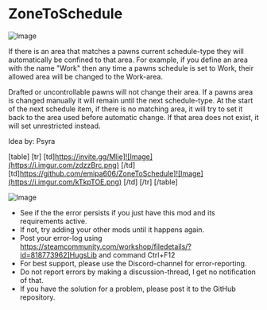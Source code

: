 # ZoneToSchedule

![Image](https://i.imgur.com/WAEzk68.png)


If there is an area that matches a pawns current schedule-type they will automatically be confined to that area.
For example, if you define an area with the name &quot;Work&quot; then any time a pawns schedule is set to Work, their allowed area will be changed to the Work-area.

Drafted or uncontrollable pawns will not change their area. 
If a pawns area is changed manually it will remain until the next schedule-type.
At the start of the next schedule item, if there is no matching area, it will try to set it back to the area used before automatic change. If that area does not exist, it will set unrestricted instead.

Idea by: Psyra

[table]
    [tr]
        [td]https://invite.gg/Mlie]![Image](https://i.imgur.com/zdzzBrc.png)
[/td]
        [td]https://github.com/emipa606/ZoneToSchedule]![Image](https://i.imgur.com/kTkpTOE.png)
[/td]
    [/tr]
[/table]

![Image](https://i.imgur.com/Rs6T6cr.png)



-  See if the the error persists if you just have this mod and its requirements active.
-  If not, try adding your other mods until it happens again.
-  Post your error-log using https://steamcommunity.com/workshop/filedetails/?id=818773962]HugsLib and command Ctrl+F12
-  For best support, please use the Discord-channel for error-reporting.
-  Do not report errors by making a discussion-thread, I get no notification of that.
-  If you have the solution for a problem, please post it to the GitHub repository.



